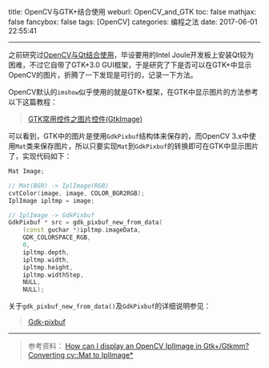 title: OpenCV与GTK+结合使用
weburl: OpenCV_and_GTK
toc: false
mathjax: false
fancybox: false
tags: [OpenCV]
categories: 编程之法
date: 2017-06-01 22:55:41

---

之前研究过[OpenCV与Qt结合使用](/2016/12/10/OpenCV_and_Qt/)，毕设要用的Intel Joule开发板上安装Qt较为困难，不过它自带了GTK+3.0 GUI框架，于是研究了下是否可以在GTK+中显示OpenCV的图片，折腾了一下发现是可行的，记录一下方法。

<!--more-->

OpenCV默认的`imshow`似乎使用的就是GTK+框架，在GTK中显示图片的方法参考以下这篇教程：

> [GTK常用控件之图片控件(GtkImage)](http://blog.csdn.net/tennysonsky/article/details/43057081)

可以看到，GTK中的图片是使用`GdkPixbuf`结构体来保存的，而OpenCV 3.x中使用`Mat`类来保存图片，所以只要实现`Mat`到`GdkPixbuf`的转换即可在GTK中显示图片了，实现代码如下：

```C++
Mat Image;

// Mat(BGR) -> IplImage(RGB)
cvtColor(image, image, COLOR_BGR2RGB);
IplImage ipltmp = image;

// IplImage -> GdkPixbuf
GdkPixbuf * src = gdk_pixbuf_new_from_data(
	(const guchar *)ipltmp.imageData, 
	GDK_COLORSPACE_RGB, 
	0, 
	ipltmp.depth, 
	ipltmp.width, 
	ipltmp.height, 
	ipltmp.widthStep, 
	NULL, 
	NULL);
```

关于`gdk_pixbuf_new_from_data()`及`GdkPixbuf`的详细说明参见：

> [Gdk-pixbuf](http://openbooks.sourceforge.net/books/wga/graphics-gdk-pixbuf.html)

----------

> 参考资料：
> [How can I display an OpenCV IplImage in Gtk+/Gtkmm?](https://stackoverflow.com/questions/1188665/how-can-i-display-an-opencv-iplimage-in-gtk-gtkmm/1230761#1230761)
> [Converting cv::Mat to IplImage*](https://stackoverflow.com/questions/4664187/converting-cvmat-to-iplimage)